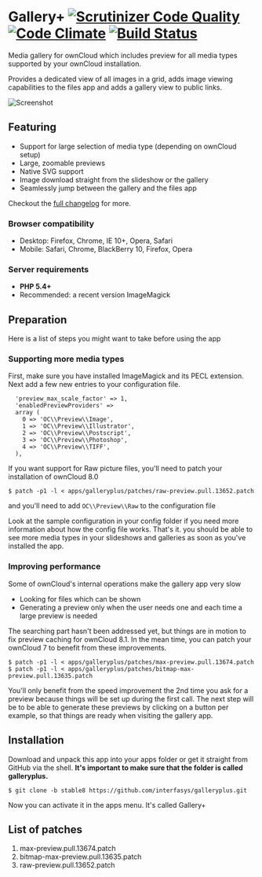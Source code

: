 # Gallery+ [![Scrutinizer Code Quality](https://scrutinizer-ci.com/g/interfasys/galleryplus/badges/quality-score.png?b=master)](https://scrutinizer-ci.com/g/interfasys/galleryplus/?branch=master) [![Code Climate](https://codeclimate.com/github/interfasys/galleryplus/badges/gpa.svg)](https://codeclimate.com/github/interfasys/galleryplus) [![Build Status](https://travis-ci.org/interfasys/galleryplus.svg?branch=master)](https://travis-ci.org/interfasys/galleryplus)
Media gallery for ownCloud which includes preview for all media types supported by your ownCloud installation.

Provides a dedicated view of all images in a grid, adds image viewing capabilities to the files app and adds a gallery view to public links.

![Screenshot](http://i.imgur.com/fxIai8t.jpg)
## Featuring
* Support for large selection of media type (depending on ownCloud setup)
* Large, zoomable previews
* Native SVG support
* Image download straight from the slideshow or the gallery
* Seamlessly jump between the gallery and the files app

Checkout the [full changelog](CHANGELOG.md) for more.

### Browser compatibility
* Desktop: Firefox, Chrome, IE 10+, Opera, Safari
* Mobile: Safari, Chrome, BlackBerry 10, Firefox, Opera

### Server requirements
* **PHP 5.4+**
* Recommended: a recent version ImageMagick

## Preparation
Here is a list of steps you might want to take before using the app

### Supporting more media types
First, make sure you have installed ImageMagick and its PECL extension.
Next add a few new entries to your configuration file.

```
  'preview_max_scale_factor' => 1,
  'enabledPreviewProviders' =>
  array (
    0 => 'OC\\Preview\\Image',
    1 => 'OC\\Preview\\Illustrator',
    2 => 'OC\\Preview\\Postscript',
    3 => 'OC\\Preview\\Photoshop',
    4 => 'OC\\Preview\\TIFF',
  ),
```

If you want support for Raw picture files, you'll need to patch your installation of ownCloud 8.0
```
$ patch -p1 -l < apps/galleryplus/patches/raw-preview.pull.13652.patch
```

and you'll need to add `OC\\Preview\\Raw` to the configuration file

Look at the sample configuration in your config folder if you need more information about how the config file works.
That's it. you should be able to see more media types in your slideshows and galleries as soon as you've installed the app.

### Improving performance
Some of ownCloud's internal operations make the gallery app very slow
* Looking for files which can be shown
* Generating a preview only when the user needs one and each time a large preview is needed

The searching part hasn't been addressed yet, but things are in motion to fix preview caching for ownCloud 8.1. In the mean time, you can patch your ownCloud 7 to benefit from these improvements.

```
$ patch -p1 -l < apps/galleryplus/patches/max-preview.pull.13674.patch
$ patch -p1 -l < apps/galleryplus/patches/bitmap-max-preview.pull.13635.patch
```

You'll only benefit from the speed improvement the 2nd time you ask for a preview because things will be set up during the first call.
The next step will be to be able to generate these previews by clicking on a button per example, so that things are ready when visiting the gallery app.


## Installation
Download and unpack this app into your apps folder or get it straight from GitHub via the shell.
**It's important to make sure that the folder is called galleryplus.**

```
$ git clone -b stable8 https://github.com/interfasys/galleryplus.git
```

Now you can activate it in the apps menu. It's called Gallery+

## List of patches
1. max-preview.pull.13674.patch
2. bitmap-max-preview.pull.13635.patch
3. raw-preview.pull.13652.patch
